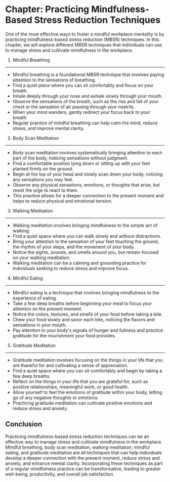 Chapter: Practicing Mindfulness-Based Stress Reduction Techniques
=================================================================

One of the most effective ways to foster a mindful workplace mentality is by practicing mindfulness-based stress reduction (MBSR) techniques. In this chapter, we will explore different MBSR techniques that individuals can use to manage stress and cultivate mindfulness in the workplace.

1. Mindful Breathing
--------------------

* Mindful breathing is a foundational MBSR technique that involves paying attention to the sensations of breathing.
* Find a quiet place where you can sit comfortably and focus on your breath.
* Inhale deeply through your nose and exhale slowly through your mouth.
* Observe the sensations of the breath, such as the rise and fall of your chest or the sensation of air passing through your nostrils.
* When your mind wanders, gently redirect your focus back to your breath.
* Regular practice of mindful breathing can help calm the mind, reduce stress, and improve mental clarity.

2. Body Scan Meditation
-----------------------

* Body scan meditation involves systematically bringing attention to each part of the body, noticing sensations without judgment.
* Find a comfortable position lying down or sitting up with your feet planted firmly on the ground.
* Begin at the top of your head and slowly scan down your body, noticing any sensations you may feel.
* Observe any physical sensations, emotions, or thoughts that arise, but resist the urge to react to them.
* This practice allows for a deeper connection to the present moment and helps to reduce physical and emotional tension.

3. Walking Meditation
---------------------

* Walking meditation involves bringing mindfulness to the simple act of walking.
* Find a quiet space where you can walk slowly and without distractions.
* Bring your attention to the sensation of your feet touching the ground, the rhythm of your steps, and the movement of your body.
* Notice the sights, sounds, and smells around you, but remain focused on your walking meditation.
* Walking meditation can be a calming and grounding practice for individuals seeking to reduce stress and improve focus.

4. Mindful Eating
-----------------

* Mindful eating is a technique that involves bringing mindfulness to the experience of eating.
* Take a few deep breaths before beginning your meal to focus your attention on the present moment.
* Notice the colors, textures, and smells of your food before taking a bite.
* Chew your food slowly and savor each bite, noticing the flavors and sensations in your mouth.
* Pay attention to your body's signals of hunger and fullness and practice gratitude for the nourishment your food provides.

5. Gratitude Meditation
-----------------------

* Gratitude meditation involves focusing on the things in your life that you are thankful for and cultivating a sense of appreciation.
* Find a quiet space where you can sit comfortably and begin by taking a few deep breaths.
* Reflect on the things in your life that you are grateful for, such as positive relationships, meaningful work, or good health.
* Allow yourself to feel the emotions of gratitude within your body, letting go of any negative thoughts or emotions.
* Practicing gratitude meditation can cultivate positive emotions and reduce stress and anxiety.

Conclusion
----------

Practicing mindfulness-based stress reduction techniques can be an effective way to manage stress and cultivate mindfulness in the workplace. Mindful breathing, body scan meditation, walking meditation, mindful eating, and gratitude meditation are all techniques that can help individuals develop a deeper connection with the present moment, reduce stress and anxiety, and enhance mental clarity. Incorporating these techniques as part of a regular mindfulness practice can be transformative, leading to greater well-being, productivity, and overall job satisfaction.
